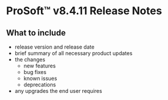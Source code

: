 # __ProSoft__&trade; v8.4.11 Release Notes

## What to include

* release version and release date
* brief summary of all necessary product updates
* the changes
  * new features
  * bug fixes
  * known issues
  * deprecations
* any upgrades the end user requires
